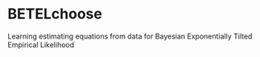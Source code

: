 # BETELchoose
Learning estimating equations from data for Bayesian Exponentially Tilted Empirical Likelihood 
